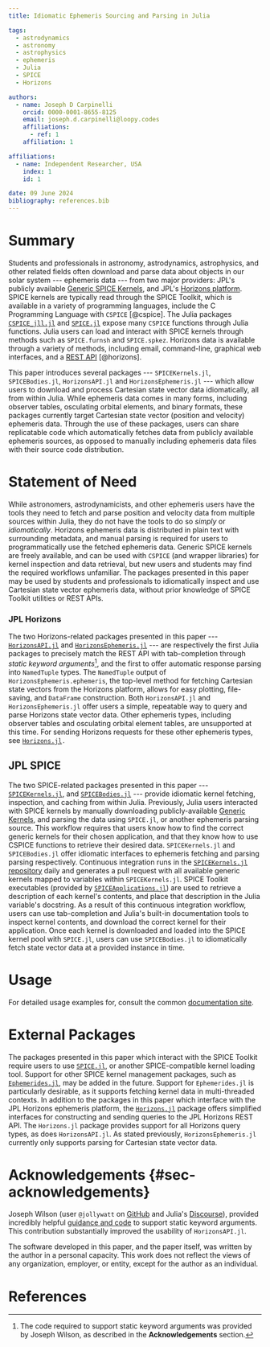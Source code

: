 ```yaml
---
title: Idiomatic Ephemeris Sourcing and Parsing in Julia

tags:
  - astrodynamics
  - astronomy
  - astrophysics
  - ephemeris
  - Julia
  - SPICE
  - Horizons

authors:
  - name: Joseph D Carpinelli
    orcid: 0000-0001-8655-8125
    email: joseph.d.carpinelli@loopy.codes
    affiliations:
      - ref: 1
    affiliation: 1

affiliations:
  - name: Independent Researcher, USA
    index: 1
    id: 1

date: 09 June 2024
bibliography: references.bib
---
```


# Summary

Students and professionals in astronomy, astrodynamics, astrophysics,
and other related fields often download and parse data about objects in
our solar system --- ephemeris data --- from two major providers: JPL's
publicly available [Generic SPICE
Kernels](https://naif.jpl.nasa.gov/pub/naif/generic_kernels/), and JPL's
[Horizons platform](https://ssd.jpl.nasa.gov/horizons/). SPICE kernels
are typically read through the SPICE Toolkit, which is available in a
variety of programming languages, include the C Programming Language
with `CSPICE` [@cspice]. The Julia packages
[`CSPICE_jll.jl`](https://github.com/JuliaBinaryWrappers/CSPICE_jll.jl)
and [`SPICE.jl`](https://github.com/JuliaAstro/SPICE.jl) expose many
`CSPICE` functions through Julia functions. Julia users can load and
interact with SPICE kernels through methods such as `SPICE.furnsh` and
`SPICE.spkez`. Horizons data is available through a variety of methods,
including email, command-line, graphical web interfaces, and a [REST
API](https://ssd-api.jpl.nasa.gov/doc/horizons.html) [@horizons].

This paper introduces several packages --- `SPICEKernels.jl`,
`SPICEBodies.jl`, `HorizonsAPI.jl` and `HorizonsEphemeris.jl` --- which
allow users to download and process Cartesian state vector data
idiomatically, all from within Julia. While ephemeris data comes in many
forms, including observer tables, osculating orbital elements, and
binary formats, these packages currently target Cartesian state vector
(position and velocity) ephemeris data. Through the use of these
packages, users can share replicatable code which automatically fetches
data from publicly available ephemeris sources, as opposed to manually
including ephemeris data files with their source code distribution.

# Statement of Need

While astronomers, astrodynamicists, and other ephemeris users have the
tools they need to fetch and parse position and velocity data from
multiple sources within Julia, they do not have the tools to do so
*simply* or *idiomatically*. Horizons ephemeris data is distributed in
plain text with surrounding metadata, and manual parsing is required for
users to programmatically use the fetched ephemeris data. Generic SPICE
kernels are freely available, and can be used with `CSPICE` (and wrapper
libraries) for kernel inspection and data retrieval, but new users and
students may find the required workflows unfamiliar. The packages
presented in this paper may be used by students and professionals to
idiomatically inspect and use Cartesian state vector ephemeris data,
without prior knowledge of SPICE Toolkit utilities or REST APIs.

### JPL Horizons

The two Horizons-related packages presented in this paper ---
[`HorizonsAPI.jl`](https://github.com/JuliaAstro/EphemerisSources.jl/tree/main/lib/HorizonsAPI)
and
[`HorizonsEphemeris.jl`](https://github.com/JuliaAstro/EphemerisSources.jl/tree/main/lib/HorizonsEphemeris)
--- are respectively the first Julia packages to precisely match the
REST API with tab-completion through *static keyword arguments*[^1], and
the first to offer automatic response parsing into `NamedTuple` types.
The `NamedTuple` output of `HorizonsEphemeris.ephemeris`, the top-level
method for fetching Cartesian state vectors from the Horizons platform,
allows for easy plotting, file-saving, and `DataFrame` construction.
Both `HorizonsAPI.jl` and `HorizonsEphemeris.jl` offer users a simple,
repeatable way to query and parse Horizons state vector data. Other
ephemeris types, including observer tables and osculating orbital
element tables, are unsupported at this time. For sending Horizons
requests for these other ephemeris types, see
[`Horizons.jl`](https://github.com/PerezHz/Horizons.jl)`.`

[^1]: The code required to support static keyword arguments was provided
    by Joseph Wilson, as described in the **Acknowledgements** section.

## JPL SPICE

The two SPICE-related packages presented in this paper ---
[`SPICEKernels.jl`](https://github.com/JuliaAstro/EphemerisSources.jl/tree/main/lib/SPICEKernels),
and
[`SPICEBodies.jl`](https://github.com/JuliaAstro/EphemerisSources.jl/tree/main/lib/SPICEBodies)
--- provide idiomatic kernel fetching, inspection, and caching from
within Julia. Previously, Julia users interacted with SPICE kernels by
manually downloading publicly-available [Generic
Kernels](https://naif.jpl.nasa.gov/pub/naif/generic_kernels/), and
parsing the data using `SPICE.jl`, or another ephemeris parsing source.
This workflow requires that users know how to find the correct generic
kernels for their chosen application, and that they know how to use
CSPICE functions to retrieve their desired data. `SPICEKernels.jl` and
`SPICEBodies.jl` offer idiomatic interfaces to ephemeris fetching and
parsing parsing respectively. Continuous integration runs in the
[`SPICEKernels.jl`
repository](https://github.com/JuliaAstro/EphemerisSources.jl/tree/main/.github/workflows/SPICE.yml)
daily and generates a pull request with all available generic kernels
mapped to variables within `SPICEKernels.jl`. SPICE Toolkit executables
(provided by
[`SPICEApplications.jl`](https://github.com/JuliaAstro/SPICE.jl/tree/main/lib/SPICEApplications))
are used to retrieve a description of each kernel's contents, and place
that description in the Julia variable's docstring. As a result of this
continuous integration workflow, users can use tab-completion and
Julia's built-in documentation tools to inspect kernel contents, and
download the correct kernel for their application. Once each kernel is
downloaded and loaded into the SPICE kernel pool with `SPICE.jl`, users
can use `SPICEBodies.jl` to idiomatically fetch state vector data at a
provided instance in time.

# Usage

For detailed usage examples for, consult the common [documentation
site](https://juliaastro.org/EphemerisSources.jl).

# External Packages

The packages presented in this paper which interact with the SPICE
Toolkit require users to use
[`SPICE.jl`](https://github.com/JuliaAstro/SPICE.jl), or another
SPICE-compatible kernel loading tool. Support for other SPICE kernel
management packages, such as
[`Ephemerides.jl`](https://github.com/JuliaSpaceMissionDesign/Ephemerides.jl),
may be added in the future. Support for `Ephemerides.jl` is particularly
desirable, as it supports fetching kernel data in multi-threaded
contexts. In addition to the packages in this paper which interface with
the JPL Horizons ephemeris platform, the
[`Horizons.jl`](https://github.com/PerezHz/Horizons.jl) package offers
simplified interfaces for constructing and sending queries to the JPL
Horizons REST API. The `Horizons.jl` package provides support for all
Horizons query types, as does `HorizonsAPI.jl`. As stated previously,
`HorizonsEphemeris.jl` currently only supports parsing for Cartesian
state vector data.

# Acknowledgements {#sec-acknowledgements}

Joseph Wilson (user `@jollywatt` on
[GitHub](https://github.com/jollywatt) and Julia's
[Discourse](https://discourse.julialang.org/u/Jollywatt/summary)),
provided incredibly helpful [guidance and
code](https://discourse.julialang.org/t/unpack-namedtuple-into-a-function-definition/97500)
to support static keyword arguments. This contribution substantially
improved the usability of `HorizonsAPI.jl`.

The software developed in this paper, and the paper itself, was written
by the author in a personal capacity. This work does not reflect the
views of any organization, employer, or entity, except for the author as
an individual.

# References
